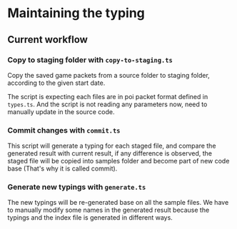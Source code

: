 # Maintaining the typing

## Current workflow

### Copy to staging folder with `copy-to-staging.ts`

Copy the saved game packets from a source folder to staging folder, according to the given start date.

The script is expecting each files are in poi packet format defined in `types.ts`. And the script is not reading any parameters now, need to manually update in the source code.

### Commit changes with `commit.ts`

This script will generate a typing for each staged file, and compare the generated result with current result, if any difference is observed, the staged file will be copied into samples folder and become part of new code base (That's why it is called commit).

### Generate new typings with `generate.ts`

The new typings will be re-generated base on all the sample files. We have to manually modify some names in the generated result because the typings and the index file is generated in different ways.
